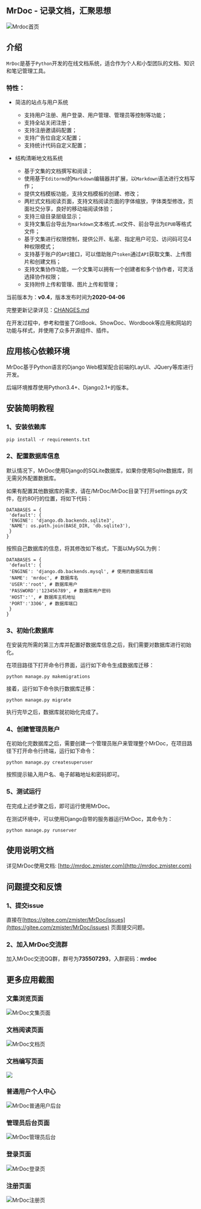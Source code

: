 ## MrDoc - 记录文档，汇聚思想

![Mrdoc首页](./captrue/mrdoc-index.png)

## 介绍

`MrDoc`是基于`Python`开发的在线文档系统，适合作为个人和小型团队的文档、知识和笔记管理工具。

### 特性：

- 简洁的站点与用户系统
    - 支持用户注册、用户登录、用户管理、管理员等控制等功能；
    - 支持全站关闭注册；
    - 支持注册邀请码配置；
    - 支持广告位自定义配置；
    - 支持统计代码自定义配置；
    
- 结构清晰地文档系统
    - 基于文集的文档撰写和阅读；
    - 使用基于`Editormd`的`Markdown`编辑器并扩展，以`Markdown`语法进行文档写作；
    - 提供文档模板功能，支持文档模板的创建、修改；
    - 两栏式文档阅读页面，支持文档阅读页面的字体缩放，字体类型修改，页面社交分享，良好的移动端阅读体验；
    - 支持三级目录层级显示；
    - 支持文集后台导出为`markdown`文本格式`.md`文件、前台导出为`EPUB`等格式文件；
    - 基于文集进行权限控制，提供公开、私密、指定用户可见、访问码可见4种权限模式；
    - 支持基于账户的`API`接口，可以借助账户`token`通过`API`获取文集、上传图片和创建文档；
    - 支持文集协作功能，一个文集可以拥有一个创建者和多个协作者，可灵活选择协作权限；
    - 支持附件上传和管理、图片上传和管理；

当前版本为：**v0.4**，版本发布时间为**2020-04-06**

完整更新记录详见：[CHANGES.md](./CHANGES.md)

在开发过程中，参考和借鉴了GitBook、ShowDoc、Wordbook等应用和网站的功能与样式，并使用了众多开源组件、插件。

## 应用核心依赖环境

MrDoc基于Python语言的Django Web框架配合前端的LayUI、JQuery等库进行开发。

后端环境推荐使用Python3.4+、Django2.1+的版本。

## 安装简明教程

### 1、安装依赖库
```
pip install -r requirements.txt
```

### 2、配置数据库信息

默认情况下，MrDoc使用Django的SQLite数据库，如果你使用Sqlite数据库，则无需另外配置数据库。

如果有配置其他数据库的需求，请在/MrDoc/MrDoc目录下打开settings.py文件，在约80行的位置，将如下代码：
```
DATABASES = {
 'default': {
 'ENGINE': 'django.db.backends.sqlite3',
 'NAME': os.path.join(BASE_DIR, 'db.sqlite3'),
 }
}
```
按照自己数据库的信息，将其修改如下格式，下面以MySQL为例：
```
DATABASES = {
 'default': {
 'ENGINE': 'django.db.backends.mysql', # 使用的数据库后端
 'NAME': 'mrdoc', # 数据库名
 'USER':'root', # 数据库用户
 'PASSWORD':'123456789', # 数据库用户密码
 'HOST':'', # 数据库主机地址
 'PORT':'3306', # 数据库端口
 }
}
```
### 3、初始化数据库

在安装完所需的第三方库并配置好数据库信息之后，我们需要对数据库进行初始化。

在项目路径下打开命令行界面，运行如下命令生成数据库迁移：
```
python manage.py makemigrations
```
接着，运行如下命令执行数据库迁移：
```
python manage.py migrate
```
执行完毕之后，数据库就初始化完成了。

### 4、创建管理员账户
在初始化完数据库之后，需要创建一个管理员账户来管理整个MrDoc，在项目路径下打开命令行终端，运行如下命令：
```
python manage.py createsuperuser
```
按照提示输入用户名、电子邮箱地址和密码即可。
### 5、测试运行
在完成上述步骤之后，即可运行使用MrDoc。

在测试环境中，可以使用Django自带的服务器运行MrDoc，其命令为：
```
python manage.py runserver
```

## 使用说明文档

详见MrDoc使用文档: [http://mrdoc.zmister.com](http://mrdoc.zmister.com)

## 问题提交和反馈

### 1、提交issue

直接在[https://gitee.com/zmister/MrDoc/issues](https://gitee.com/zmister/MrDoc/issues) 页面提交问题。

### 2、加入MrDoc交流群

加入MrDoc交流QQ群，群号为**735507293**，入群密码：**mrdoc**


## 更多应用截图

### 文集浏览页面
![MrDoc文集页面](./captrue/mrdoc-project-index.png)

### 文档阅读页面
![MrDoc文档页](./captrue/mrdoc-doc.png)

### 文档编写页面
![](./captrue/mrdoc-create-doc.png)

### 普通用户个人中心
![MrDoc普通用户后台](./captrue/mrdoc-manage-project.png)

### 管理员后台页面
![MrDoc管理员后台](./captrue/mrdoc-admin-register-code.png)

### 登录页面
![MrDoc登录页](./captrue/mrdoc-login.png)

### 注册页面
![MrDoc注册页](./captrue/mrdoc-register.png)
